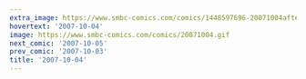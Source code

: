 ```yaml
---
extra_image: https://www.smbc-comics.com/comics/1448597696-20071004after.png
hovertext: '2007-10-04'
image: https://www.smbc-comics.com/comics/20071004.gif
next_comic: '2007-10-05'
prev_comic: '2007-10-03'
title: '2007-10-04'
---
```


